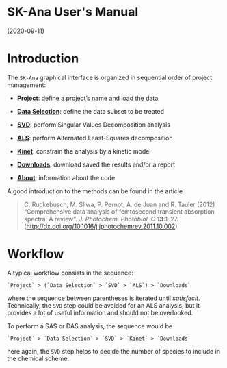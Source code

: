 SK-Ana User's Manual
================
(2020-09-11)


# Introduction

The `SK-Ana` graphical interface is organized in sequential order of
project management:

  - [__Project__](project.html): define a project’s name and load the data

  - [__Data Selection__](data.html): define the data subset to be treated

  - [__SVD__](svd.html): perform Singular Values Decomposition analysis

  - [__ALS__](als.html): perform Alternated Least-Squares decomposition

  - [__Kinet__](kinet.html): constrain the analysis by a kinetic model

  - [__Downloads__](downloads.html): 
  download saved the results and/or a report

  - [__About__](about.html): information about the code

A good introduction to the methods can be found in the article

> C. Ruckebusch, M. Sliwa, P. Pernot, A. de Juan and R. Tauler (2012)
> “Comprehensive data analysis of femtosecond transient absorption
> spectra: A review”. *J. Photochem. Photobiol. C* **13**:1–27.
> (<http://dx.doi.org/10.1016/j.jphotochemrev.2011.10.002>)

# Workflow

A typical workflow consists in the sequence:

    `Project` > (`Data Selection` > `SVD` > `ALS`) > `Downloads`

where the sequence between parentheses is iterated until *satisfecit*.
Technically, the `SVD` step could be avoided for an ALS analysis, but it
provides a lot of useful information and should not be overlooked.

To perform a SAS or DAS analysis, the sequence would be

    `Project` > `Data Selection` > `SVD` > `Kinet` > `Downloads`

here again, the `SVD` step helps to decide the number of species to
include in the chemical scheme.

